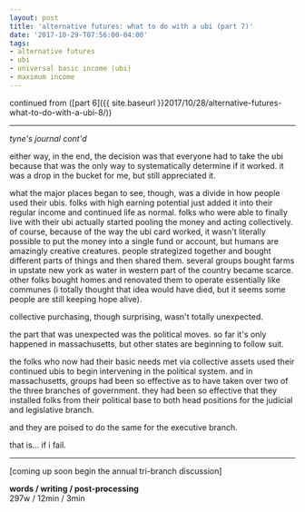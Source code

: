 ```yaml
---
layout: post
title: 'alternative futures: what to do with a ubi (part 7)'
date: '2017-10-29-T07:56:00-04:00'
tags:
- alternative futures
- ubi
- universal basic income (ubi)
- maximum income
--- 
```


continued from ([part 6]({{ site.baseurl }}2017/10/28/alternative-futures-what-to-do-with-a-ubi-8/))

---

*tyne's journal cont'd* 

either way, in the end, the decision was that everyone had to take the ubi because that was the only way to systematically determine if it worked. it was a drop in the bucket for me, but still appreciated it. 

what the major places began to see, though, was a divide in how people used their ubis. folks with high earning potential just added it into their regular income and continued life as normal. folks who were able to finally live with their ubi actually started pooling the money and acting collectively. of course, because of the way the ubi card worked, it wasn't literally possible to put the money into a single fund or account, but humans are amazingly creative creatures. people strategized together and bought different parts of things and then shared them. several groups bought farms in upstate new york as water in western part of the country became scarce. other folks bought homes and renovated them to operate essentially like communes (i totally thought that idea would have died, but it seems some people are still keeping hope alive). 

collective purchasing, though surprising, wasn't totally unexpected. 

the part that was unexpected was the political moves. so far it's only happened in massachusetts, but other states are beginning to follow suit. 

the folks who now had their basic needs met via collective assets used their continued ubis to begin intervening in the political system. and in massachusetts, groups had been so effective as to have taken over two of the three branches of government. they had been so effective that they installed folks from their political base to both head positions for the judicial and legislative branch. 

and they are poised to do the same for the executive branch. 

that is... if i fail.

---

[coming up soon begin the annual tri-branch discussion]

**words / writing / post-processing**  
297w / 12min / 3min
